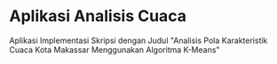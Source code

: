 # Aplikasi Analisis Cuaca
Aplikasi Implementasi Skripsi dengan Judul "Analisis Pola Karakteristik Cuaca Kota Makassar Menggunakan Algoritma K-Means"
